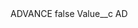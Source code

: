 <?xml version="1.0" encoding="UTF-8"?>
<CustomMetadata xmlns="http://soap.sforce.com/2006/04/metadata" xmlns:xsi="http://www.w3.org/2001/XMLSchema-instance" xmlns:xsd="http://www.w3.org/2001/XMLSchema">
    <label>ADVANCE</label>
    <protected>false</protected>
    <values>
        <field>Value__c</field>
        <value xsi:type="xsd:string">AD</value>
    </values>
</CustomMetadata>
